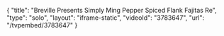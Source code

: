 {
    "title": "Breville Presents Simply Ming Pepper Spiced Flank Fajitas Re",
    "type": "solo",
    "layout": "iframe-static",
    "videoId": "3783647",
    "url": "\/tvpembed\/3783647"
}